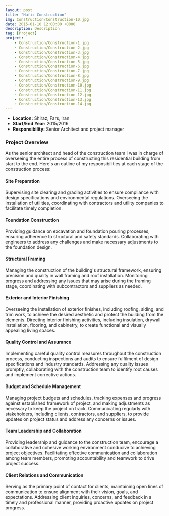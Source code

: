 ```yaml
---
layout: post
title: "Hafiz Construction"
img: Construction/Construction-10.jpg
date: 2015-01-10 12:00:00 +0000
description: Description
tag: [Project]
project:
    - Construction/Construction-1.jpg
    - Construction/Construction-2.jpg
    - Construction/Construction-3.jpg
    - Construction/Construction-4.jpg
    - Construction/Construction-5.jpg
    - Construction/Construction-6.jpg
    - Construction/Construction-7.jpg
    - Construction/Construction-8.jpg
    - Construction/Construction-9.jpg
    - Construction/Construction-10.jpg
    - Construction/Construction-11.jpg
    - Construction/Construction-12.jpg
    - Construction/Construction-13.jpg
    - Construction/Construction-14.jpg
---
```


- **Location:** Shiraz, Fars, Iran
- **Start/End Year:** 2015/2016
- **Responsibility:** Senior Architect and project manager

### Project Overview

As the senior architect and head of the construction team I was in charge of overseeing the entire process of constructing this residential building from start to the end. Here's an outline of my responsibilities at each stage of the construction process:

#### Site Preparation

Supervising site clearing and grading activities to ensure compliance with design specifications and environmental regulations. Overseeing the installation of utilities, coordinating with contractors and utility companies to facilitate timely completion.

#### Foundation Construction

Providing guidance on excavation and foundation pouring processes, ensuring adherence to structural and safety standards. Collaborating with engineers to address any challenges and make necessary adjustments to the foundation design.

#### Structural Framing

Managing the construction of the building's structural framework, ensuring precision and quality in wall framing and roof installation.
Monitoring progress and addressing any issues that may arise during the framing stage, coordinating with subcontractors and suppliers as needed.

#### Exterior and Interior Finishing

Overseeing the installation of exterior finishes, including roofing, siding, and trim work, to achieve the desired aesthetic and protect the building from the elements. Directing interior finishing activities, including insulation, drywall installation, flooring, and cabinetry, to create functional and visually appealing living spaces.

#### Quality Control and Assurance

Implementing careful quality control measures throughout the construction process, conducting inspections and audits to ensure fulfilment of design specifications and industry standards. Addressing any quality issues promptly, collaborating with the construction team to identify root causes and implement corrective actions.

#### Budget and Schedule Management

Managing project budgets and schedules, tracking expenses and progress against established framework of project, and making adjustments as necessary to keep the project on track. Communicating regularly with stakeholders, including clients, contractors, and suppliers, to provide updates on project status and address any concerns or issues.

#### Team Leadership and Collaboration

Providing leadership and guidance to the construction team, encourage a collaborative and cohesive working environment conducive to achieving project objectives. Facilitating effective communication and collaboration among team members, promoting accountability and teamwork to drive project success.

#### Client Relations and Communication

Serving as the primary point of contact for clients, maintaining open lines of communication to ensure alignment with their vision, goals, and expectations. Addressing client inquiries, concerns, and feedback in a timely and professional manner, providing proactive updates on project progress.
